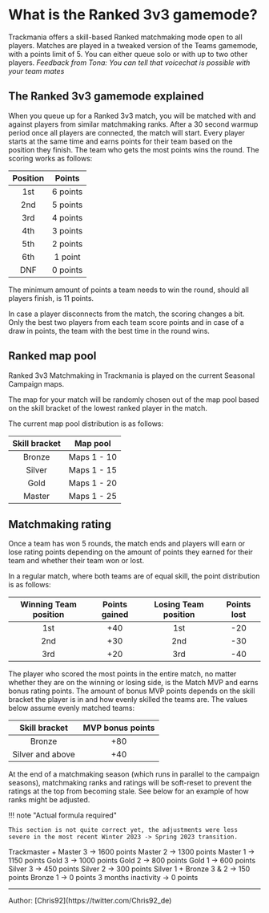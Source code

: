 # What is the Ranked 3v3 gamemode?

Trackmania offers a skill-based Ranked matchmaking mode open to all players.
Matches are played in a tweaked version of the Teams gamemode, with a points limit of 5.
You can either queue solo or with up to two other players. *Feedback from Tona: You can tell that voicechat is possible with your team mates*

## The Ranked 3v3 gamemode explained
When you queue up for a Ranked 3v3 match, you will be matched with and against players from similar matchmaking ranks.
After a 30 second warmup period once all players are connected, the match will start.
Every player starts at the same time and earns points for their team based on the position they finish. The team who gets the most points wins the round.
The scoring works as follows:

| Position | Points |
|:---:|:---:|
| 1st | 6 points |
| 2nd | 5 points |
| 3rd | 4 points |
| 4th | 3 points |
| 5th | 2 points |
| 6th | 1 point |
| DNF | 0 points |

The minimum amount of points a team needs to win the round, should all players finish, is 11 points.

In case a player disconnects from the match, the scoring changes a bit.
Only the best two players from each team score points and in case of a draw in points, the team with the best time in the round wins.

## Ranked map pool

Ranked 3v3 Matchmaking in Trackmania is played on the current Seasonal Campaign maps.

The map for your match will be randomly chosen out of the map pool based on the skill bracket of the lowest ranked player in the match.

The current map pool distribution is as follows:

| Skill bracket | Map pool |
|:---:|:---:|
| Bronze | Maps 1 - 10 |
| Silver | Maps 1 - 15 |
| Gold | Maps 1 - 20 |
| Master | Maps 1 - 25 |

## Matchmaking rating

Once a team has won 5 rounds, the match ends and players will earn or lose rating points depending on the amount of points they earned for their team and whether their team won or lost.

In a regular match, where both teams are of equal skill, the point distribution is as follows:

| Winning Team position | Points gained | Losing Team position | Points lost |
|:---:|:---:|:---:|:---:|
| 1st | +40 | 1st | -20 |
| 2nd | +30 | 2nd | -30 |
| 3rd | +20 | 3rd | -40 |

The player who scored the most points in the entire match, no matter whether they are on the winning or losing side, is the Match MVP and earns bonus rating points.
The amount of bonus MVP points depends on the skill bracket the player is in and how evenly skilled the teams are. The values below assume evenly matched teams:

| Skill bracket | MVP bonus points |
|:---:|:---:|
| Bronze | +80 |
| Silver and above | +40 |


At the end of a matchmaking season (which runs in parallel to the campaign seasons), matchmaking ranks and ratings will be soft-reset to prevent the ratings at the top from becoming stale.
See below for an example of how ranks might be adjusted.

!!! note "Actual formula required"
    
    This section is not quite correct yet, the adjustments were less severe in the most recent Winter 2023 -> Spring 2023 transition.

Trackmaster + Master 3 -> 1600 points
Master 2 -> 1300 points
Master 1 -> 1150 points
Gold 3 -> 1000 points
Gold 2 -> 800 points
Gold 1 -> 600 points
Silver 3 -> 450 points
Silver 2 -> 300 points
Silver 1 + Bronze 3 & 2 -> 150 points
Bronze 1 -> 0 points
3 months inactivity -> 0 points

<hr>
Author: [Chris92](https://twitter.com/Chris92_de)
